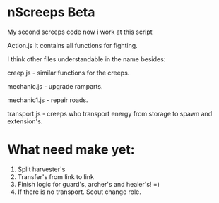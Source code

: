 # nScreeps Beta
My second screeps code now i work at this script

Action.js It contains all functions for fighting.

I think other files understandable in the name besides:

creep.js - similar functions for the creeps.

mechanic.js - upgrade ramparts.

mechanic1.js - repair roads.

transport.js - creeps who transport energy from storage to spawn and extension's.

# What need make yet:
1. Split harvester's
2. Transfer's from link to link
3. Finish logic for guard's, archer's and healer's! =)
4. If there is no transport. Scout change role.
